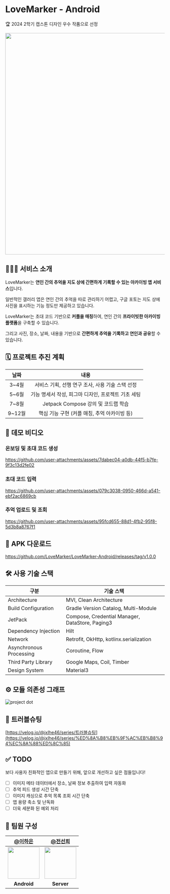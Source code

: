 # LoveMarker - Android

🏆 2024 2학기 캡스톤 디자인 우수 작품으로 선정 

<img width="700" src="https://github.com/user-attachments/assets/7fa94ec6-01ff-443d-a5b2-299fd8ca1e8c"/>

## 💁🏻‍♀️ 서비스 소개

LoveMarker는 **연인 간의 추억을 지도 상에 간편하게 기록할 수 있는 아카이빙 앱 서비스**입니다.

일반적인 갤러리 앱은 연인 간의 추억을 따로 관리하기 어렵고, 구글 포토는 지도 상에 사진을 표시하는 기능 정도만 제공하고 있습니다.

LoveMarker는 초대 코드 기반으로 **커플을 매칭**하여, 연인 간의 **프라이빗한 아카이빙 플랫폼**을 구축할 수 있습니다.

그리고 사진, 장소, 날짜, 내용을 기반으로 **간편하게 추억을 기록하고 연인과 공유**할 수 있습니다.

## 🗓️ 프로젝트 추진 계획 

| 날짜 | 내용 |
| :---: | :---: |
| 3~4월 | 서비스 기획, 선행 연구 조사, 사용 기술 스택 선정 |
| 5~6월| 기능 명세서 작성, 피그마 디자인, 프로젝트 기초 세팅 |
| 7~8월 | Jetpack Compose 강의 및 코드랩 학습 |
| 9~12월 | 핵심 기능 구현 (커플 매칭, 추억 아카이빙 등) |

## 📸 데모 비디오 

### 온보딩 및 초대 코드 생성

https://github.com/user-attachments/assets/7dabec04-a0db-44f5-b7fe-9f3c13d2fe02

### 초대 코드 입력

https://github.com/user-attachments/assets/079c3038-0950-466d-a541-ebf2ac6869cb

### 추억 업로드 및 조회

https://github.com/user-attachments/assets/95fcd655-88d1-4fb2-95f8-5d3b8a8767f1

## 📁 APK 다운로드

https://github.com/LoveMarker/LoveMarker-Android/releases/tag/v1.0.0

## 🛠️ 사용 기술 스택

| 구분 | 기술 스택 |
| --- | --- |
| Architecture | MVI, Clean Architecture  |
| Build Configuration | Gradle Version Catalog, Multi-Module |
| JetPack | Compose, Credential Manager, DataStore, Paging3 |
| Dependency Injection | Hilt |
| Network | Retrofit, OkHttp, kotlinx.serialization |
| Asynchronous Processing | Coroutine, Flow |
| Third Party Library | Google Maps, Coil, Timber |
| Design System  | Material3  |

## ⚙️ 모듈 의존성 그래프

![project dot](https://github.com/user-attachments/assets/fe87069f-f29b-4c44-908d-dc14f1f30f4e)

## 🧐 트러블슈팅

[https://velog.io/@jxlhe46/series/트러블슈팅](https://velog.io/@jxlhe46/series/%ED%8A%B8%EB%9F%AC%EB%B8%94%EC%8A%88%ED%8C%85)

## ✅ TODO 

보다 사용자 친화적인 앱으로 만들기 위해, 앞으로 개선하고 싶은 점들입니다! 

- [ ] 이미지 메타 데이터에서 장소, 날짜 정보 추출하여 입력 자동화 
- [ ] 추억 피드 생성 시간 단축
- [ ] 이미지 캐싱으로 추억 목록 조회 시간 단축
- [ ] 앱 용량 축소 및 난독화 
- [ ] 더욱 세분화 된 예외 처리 

## 🌱 팀원 구성

|[@이하은](https://github.com/leeeha)|[@전선희](https://github.com/funnysunny08)| 
|:---:| :---: | 
| <img width="100" src="https://github.com/user-attachments/assets/e32f41ca-f004-4b56-be17-12bc6f2d2565" /> | <img width="100" src="https://github.com/user-attachments/assets/8a6bdfbb-a261-457d-a97b-1723bf85586d" /> | 
| **Android** | **Server** | 
